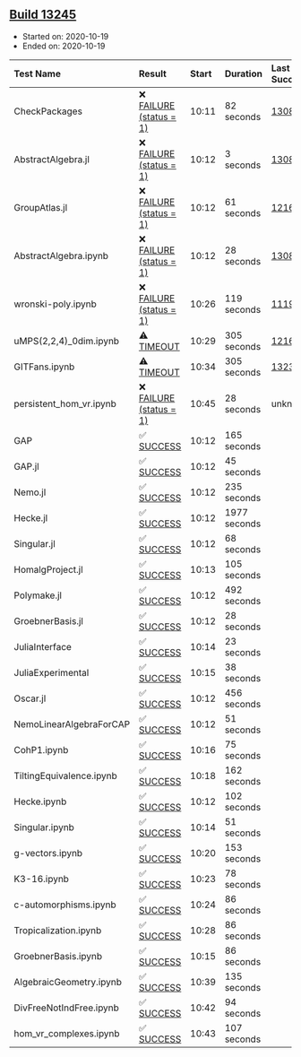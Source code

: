 ## [Build 13245](https://oscarci.mathematik.uni-kl.de/job/oscar/13245/)

* Started on: 2020-10-19
* Ended on: 2020-10-19

| Test Name    | Result | Start | Duration | Last Success | First Failure |
|:-------------|:-------|:------|:---------|:-------------|:--------------|
| CheckPackages | ❌ [FAILURE (status = 1)](https://oscarci.mathematik.uni-kl.de/job/oscar/13245/artifact/logs/build-13245/CheckPackages.log) | 10:11 | 82 seconds | [13085](https://oscarci.mathematik.uni-kl.de/job/oscar/13085/) | [13086](https://oscarci.mathematik.uni-kl.de/job/oscar/13086/) |
| AbstractAlgebra.jl | ❌ [FAILURE (status = 1)](https://oscarci.mathematik.uni-kl.de/job/oscar/13245/artifact/logs/build-13245/AbstractAlgebra.jl.log) | 10:12 | 3 seconds | [13085](https://oscarci.mathematik.uni-kl.de/job/oscar/13085/) | [13086](https://oscarci.mathematik.uni-kl.de/job/oscar/13086/) |
| GroupAtlas.jl | ❌ [FAILURE (status = 1)](https://oscarci.mathematik.uni-kl.de/job/oscar/13245/artifact/logs/build-13245/GroupAtlas.jl.log) | 10:12 | 61 seconds | [12167](https://oscarci.mathematik.uni-kl.de/job/oscar/12167/) | [12168](https://oscarci.mathematik.uni-kl.de/job/oscar/12168/) |
| AbstractAlgebra.ipynb | ❌ [FAILURE (status = 1)](https://oscarci.mathematik.uni-kl.de/job/oscar/13245/artifact/logs/build-13245/AbstractAlgebra.ipynb.log) | 10:12 | 28 seconds | [13085](https://oscarci.mathematik.uni-kl.de/job/oscar/13085/) | [13086](https://oscarci.mathematik.uni-kl.de/job/oscar/13086/) |
| wronski-poly.ipynb | ❌ [FAILURE (status = 1)](https://oscarci.mathematik.uni-kl.de/job/oscar/13245/artifact/logs/build-13245/wronski-poly.ipynb.log) | 10:26 | 119 seconds | [11192](https://oscarci.mathematik.uni-kl.de/job/oscar/11192/) | [11193](https://oscarci.mathematik.uni-kl.de/job/oscar/11193/) |
| uMPS(2,2,4)_0dim.ipynb | ⚠ [TIMEOUT](https://oscarci.mathematik.uni-kl.de/job/oscar/13245/artifact/logs/build-13245/uMPS-2-2-4-_0dim.ipynb.log) | 10:29 | 305 seconds | [12167](https://oscarci.mathematik.uni-kl.de/job/oscar/12167/) | [12168](https://oscarci.mathematik.uni-kl.de/job/oscar/12168/) |
| GITFans.ipynb | ⚠ [TIMEOUT](https://oscarci.mathematik.uni-kl.de/job/oscar/13245/artifact/logs/build-13245/GITFans.ipynb.log) | 10:34 | 305 seconds | [13234](https://oscarci.mathematik.uni-kl.de/job/oscar/13234/) | [13235](https://oscarci.mathematik.uni-kl.de/job/oscar/13235/) |
| persistent_hom_vr.ipynb | ❌ [FAILURE (status = 1)](https://oscarci.mathematik.uni-kl.de/job/oscar/13245/artifact/logs/build-13245/persistent_hom_vr.ipynb.log) | 10:45 | 28 seconds | unknown | unknown |
| GAP | ✅ [SUCCESS](https://oscarci.mathematik.uni-kl.de/job/oscar/13245/artifact/logs/build-13245/GAP.log) | 10:12 | 165 seconds |  |  |
| GAP.jl | ✅ [SUCCESS](https://oscarci.mathematik.uni-kl.de/job/oscar/13245/artifact/logs/build-13245/GAP.jl.log) | 10:12 | 45 seconds |  |  |
| Nemo.jl | ✅ [SUCCESS](https://oscarci.mathematik.uni-kl.de/job/oscar/13245/artifact/logs/build-13245/Nemo.jl.log) | 10:12 | 235 seconds |  |  |
| Hecke.jl | ✅ [SUCCESS](https://oscarci.mathematik.uni-kl.de/job/oscar/13245/artifact/logs/build-13245/Hecke.jl.log) | 10:12 | 1977 seconds |  |  |
| Singular.jl | ✅ [SUCCESS](https://oscarci.mathematik.uni-kl.de/job/oscar/13245/artifact/logs/build-13245/Singular.jl.log) | 10:12 | 68 seconds |  |  |
| HomalgProject.jl | ✅ [SUCCESS](https://oscarci.mathematik.uni-kl.de/job/oscar/13245/artifact/logs/build-13245/HomalgProject.jl.log) | 10:13 | 105 seconds |  |  |
| Polymake.jl | ✅ [SUCCESS](https://oscarci.mathematik.uni-kl.de/job/oscar/13245/artifact/logs/build-13245/Polymake.jl.log) | 10:12 | 492 seconds |  |  |
| GroebnerBasis.jl | ✅ [SUCCESS](https://oscarci.mathematik.uni-kl.de/job/oscar/13245/artifact/logs/build-13245/GroebnerBasis.jl.log) | 10:12 | 28 seconds |  |  |
| JuliaInterface | ✅ [SUCCESS](https://oscarci.mathematik.uni-kl.de/job/oscar/13245/artifact/logs/build-13245/JuliaInterface.log) | 10:14 | 23 seconds |  |  |
| JuliaExperimental | ✅ [SUCCESS](https://oscarci.mathematik.uni-kl.de/job/oscar/13245/artifact/logs/build-13245/JuliaExperimental.log) | 10:15 | 38 seconds |  |  |
| Oscar.jl | ✅ [SUCCESS](https://oscarci.mathematik.uni-kl.de/job/oscar/13245/artifact/logs/build-13245/Oscar.jl.log) | 10:12 | 456 seconds |  |  |
| NemoLinearAlgebraForCAP | ✅ [SUCCESS](https://oscarci.mathematik.uni-kl.de/job/oscar/13245/artifact/logs/build-13245/NemoLinearAlgebraForCAP.log) | 10:12 | 51 seconds |  |  |
| CohP1.ipynb | ✅ [SUCCESS](https://oscarci.mathematik.uni-kl.de/job/oscar/13245/artifact/logs/build-13245/CohP1.ipynb.log) | 10:16 | 75 seconds |  |  |
| TiltingEquivalence.ipynb | ✅ [SUCCESS](https://oscarci.mathematik.uni-kl.de/job/oscar/13245/artifact/logs/build-13245/TiltingEquivalence.ipynb.log) | 10:18 | 162 seconds |  |  |
| Hecke.ipynb | ✅ [SUCCESS](https://oscarci.mathematik.uni-kl.de/job/oscar/13245/artifact/logs/build-13245/Hecke.ipynb.log) | 10:12 | 102 seconds |  |  |
| Singular.ipynb | ✅ [SUCCESS](https://oscarci.mathematik.uni-kl.de/job/oscar/13245/artifact/logs/build-13245/Singular.ipynb.log) | 10:14 | 51 seconds |  |  |
| g-vectors.ipynb | ✅ [SUCCESS](https://oscarci.mathematik.uni-kl.de/job/oscar/13245/artifact/logs/build-13245/g-vectors.ipynb.log) | 10:20 | 153 seconds |  |  |
| K3-16.ipynb | ✅ [SUCCESS](https://oscarci.mathematik.uni-kl.de/job/oscar/13245/artifact/logs/build-13245/K3-16.ipynb.log) | 10:23 | 78 seconds |  |  |
| c-automorphisms.ipynb | ✅ [SUCCESS](https://oscarci.mathematik.uni-kl.de/job/oscar/13245/artifact/logs/build-13245/c-automorphisms.ipynb.log) | 10:24 | 86 seconds |  |  |
| Tropicalization.ipynb | ✅ [SUCCESS](https://oscarci.mathematik.uni-kl.de/job/oscar/13245/artifact/logs/build-13245/Tropicalization.ipynb.log) | 10:28 | 86 seconds |  |  |
| GroebnerBasis.ipynb | ✅ [SUCCESS](https://oscarci.mathematik.uni-kl.de/job/oscar/13245/artifact/logs/build-13245/GroebnerBasis.ipynb.log) | 10:15 | 86 seconds |  |  |
| AlgebraicGeometry.ipynb | ✅ [SUCCESS](https://oscarci.mathematik.uni-kl.de/job/oscar/13245/artifact/logs/build-13245/AlgebraicGeometry.ipynb.log) | 10:39 | 135 seconds |  |  |
| DivFreeNotIndFree.ipynb | ✅ [SUCCESS](https://oscarci.mathematik.uni-kl.de/job/oscar/13245/artifact/logs/build-13245/DivFreeNotIndFree.ipynb.log) | 10:42 | 94 seconds |  |  |
| hom_vr_complexes.ipynb | ✅ [SUCCESS](https://oscarci.mathematik.uni-kl.de/job/oscar/13245/artifact/logs/build-13245/hom_vr_complexes.ipynb.log) | 10:43 | 107 seconds |  |  |
